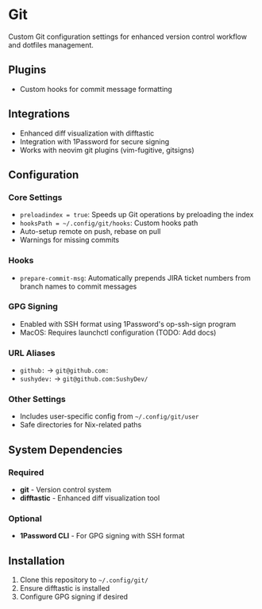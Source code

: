 # Git

Custom Git configuration settings for enhanced version control workflow and dotfiles management.

## Plugins

- Custom hooks for commit message formatting

## Integrations

- Enhanced diff visualization with difftastic
- Integration with 1Password for secure signing
- Works with neovim git plugins (vim-fugitive, gitsigns)

## Configuration

### Core Settings
- `preloadindex = true`: Speeds up Git operations by preloading the index
- `hooksPath = ~/.config/git/hooks`: Custom hooks path
- Auto-setup remote on push, rebase on pull
- Warnings for missing commits

### Hooks
- `prepare-commit-msg`: Automatically prepends JIRA ticket numbers from branch names to commit messages

### GPG Signing
- Enabled with SSH format using 1Password's op-ssh-sign program
- MacOS: Requires launchctl configuration (TODO: Add docs)

### URL Aliases
- `github:` → `git@github.com:`
- `sushydev:` → `git@github.com:SushyDev/`

### Other Settings
- Includes user-specific config from `~/.config/git/user`
- Safe directories for Nix-related paths

## System Dependencies

### Required

- **git** - Version control system
- **difftastic** - Enhanced diff visualization tool

### Optional

- **1Password CLI** - For GPG signing with SSH format

## Installation

1. Clone this repository to `~/.config/git/`
2. Ensure difftastic is installed
3. Configure GPG signing if desired
